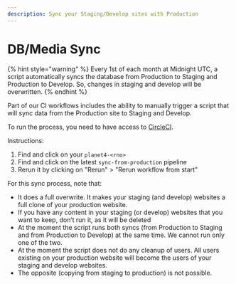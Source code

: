 ```yaml
---
description: Sync your Staging/Develop sites with Production
---
```


# DB/Media Sync

{% hint style="warning" %}
Every 1st of each month at Midnight UTC, a script automatically syncs the database from Production to Staging and Production to Develop. So, changes in staging and develop will be overwritten.
{% endhint %}

Part of our CI workflows includes the ability to manually trigger a script that will sync data from the Production site to Staging and Develop.

To run the process, you need to have access to [CircleCI](https://app.circleci.com/projects/project-dashboard/github/greenpeace).

Instructions:

1. Find and click on your `planet4-<rno>`
2. Find and click on the latest `sync-from-production` pipeline
3. Rerun it by clicking on "Rerun" &gt; "Rerun workflow from start"

For this sync process, note that:

* It does a full overwrite. It makes your staging \(and develop\) websites a full clone of your production website.
* If you have any content in your staging \(or develop\) websites that you want to keep, don’t run it, as it will be deleted
* At the moment the script runs both syncs \(from Production to Staging and from Production to Develop\) at the same time. We cannot run only one of the two.
* At the moment the script does not do any cleanup of users. All users existing on your production website will become the users of your staging and develop websites.
* The opposite \(copying from staging to production\) is not possible.

